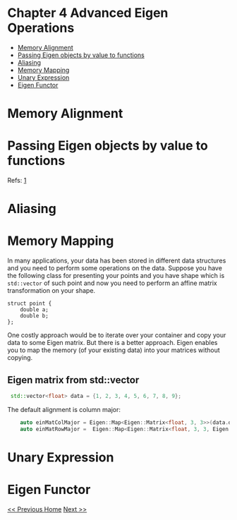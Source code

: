 #  Chapter 4 Advanced Eigen Operations
- [Memory Alignment](#memory-alignment)
- [Passing Eigen objects by value to functions](#passing-eigen-objects-by-value-to-functions)
- [Aliasing](#aliasing)
- [Memory Mapping](#memory-mapping)
- [Unary Expression](#unary-expression)
- [Eigen Functor](#eigen-functor)

# Memory Alignment
# Passing Eigen objects by value to functions

Refs: [1](https://eigen.tuxfamily.org/dox/TopicFunctionTakingEigenTypes.html)

# Aliasing

# Memory Mapping
In many applications, your data has been stored in different data structures and you need to perform some operations on the data. Suppose you have the following class for presenting your points and you have shape which is `std::vector` of such point and now you need to perform an affine matrix transformation on your shape. 
```
struct point {
    double a;
    double b;
};
```
One costly approach would be to iterate over your container and copy your data to some Eigen matrix. But there is a better approach. Eigen enables you to map the memory (of your existing data) into your matrices without copying.


## Eigen matrix from std::vector

```cpp
 std::vector<float> data = {1, 2, 3, 4, 5, 6, 7, 8, 9};
```

The default alignment is column major:

```cpp
    auto einMatColMajor = Eigen::Map<Eigen::Matrix<float, 3, 3>>(data.data());
    auto einMatRowMajor =  Eigen::Map<Eigen::Matrix<float, 3, 3, Eigen::RowMajor>>(data.data());
```



# Unary Expression
# Eigen Functor

[<< Previous ](3_Matrix_Operations.md)  [Home](README.md)  [ Next >>](5_Dense_Linear_Problems_And_Decompositions.md)
